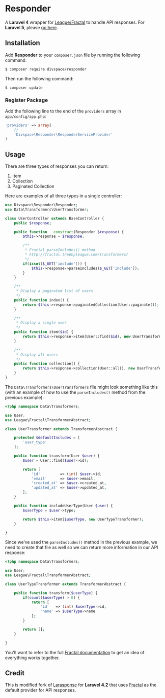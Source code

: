 # Responder

A **Laravel 4** wrapper for [League/Fractal](http://fractal.thephpleague.com) to handle API responses. For **Laravel 5**, please [go here](https://github.com/salebab/larasponse/tree/L5).

## Installation

Add **Responder** to your `composer.json` file by running the following command:

```sh
$ composer require divspace/responder
```

Then run the following command:

```sh
$ composer update
```

### Register Package

Add the following line to the end of the `providers` array in `app/config/app.php`:

```php
'providers' => array(
    // ...
    'Divspace\Responder\ResponderServiceProvider'
)
```

## Usage

There are three types of responses you can return:

1. Item
2. Collection
3. Paginated Collection

Here are examples of all three types in a single controller:

```php
use Divspace\Responder\Responder;
use Data\Transformers\UserTransformer;

class UserController extends BaseController {
    public $response;

    public function __construct(Responder $response) {
        $this->response = $response;

        /**
         * Fractal parseIncludes() method
         * http://fractal.thephpleague.com/transformers/
         */
        if(isset($_GET['include'])) {
            $this->response->parseIncludes($_GET['include']);
        }
    }

    /**
     * Display a paginated list of users
     */
    public function index() {
        return $this->response->paginatedCollection(User::paginate());
    }

    /**
     * Display a single user
     */
    public function item($id) {
        return $this->response->item(User::find($id), new UserTransformer());
    }

    /**
     * Display all users
     */
    public function collection() {
        return $this->response->collection(User::all(), new UserTransformer());
    }
}
````

The `Data\Transformers\UserTransformers` file might look something like this (with an example of how to use the `parseIncludes()` method from the previous example):

```php
<?php namespace Data\Transformers;

use User;
use League\Fractal\TransformerAbstract;

class UserTransformer extends TransformerAbstract {

    protected $defaultIncludes = [
        'user_type'
    ];

    public function transform(User $user) {
        $user = User::find($user->id);

        return [
            'id'         => (int) $user->id,
            'email'      => $user->email,
            'created_at' => $user->created_at,
            'updated_at' => $user->updated_at,
        ];
    }

    public function includeUserType(User $user) {
        $userType = $user->type;

        return $this->item($userType, new UserTypeTransformer);
    }

}
````

Since we've used the `parseIncludes()` method in the previous example, we need to create that file as well so we can return more information in our API response:

````php
<?php namespace Data\Transformers;

use User;
use League\Fractal\TransformerAbstract;

class UserTypeTransformer extends TransformerAbstract {

    public function transform($userType) {
        if(count($userType) > 0) {
            return [
                'id'   => (int) $userType->id,
                'name' => $userType->name
            ];
        }

        return [];
    }

}
````

You'll want to refer to the full [Fractal documentation](http://fractal.thephpleague.com) to get an idea of everything works together.

## Credit

This is modified fork of [Larasponse](https://github.com/salebab/larasponse) for **Laravel 4.2** that uses [Fractal](http://fractal.thephpleague.com) as the default provider for API responses.